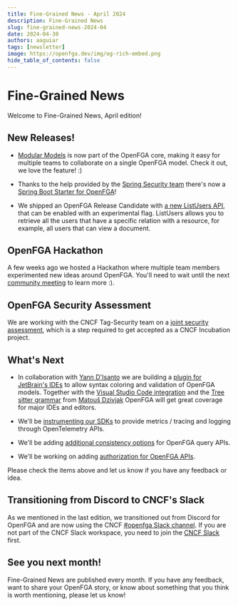 ```yaml
---
title: Fine-Grained News - April 2024
description: Fine-Grained News
slug: fine-grained-news-2024-04
date: 2024-04-30
authors: aaguiar
tags: [newsletter]
image: https://openfga.dev/img/og-rich-embed.png
hide_table_of_contents: false
---
```

# Fine-Grained News

Welcome to Fine-Grained News, April edition!

## New Releases!

- [Modular Models](https://openfga.dev/blog/modular-models-announcement) is now part of the OpenFGA core, making it easy for multiple teams to collaborate on a single OpenFGA model. Check it out, we love the feature! :)

- Thanks to the help provided by the [Spring Security team](https://github.com/spring-projects/spring-security/issues/14121) there's now a [Spring Boot Starter for OpenFGA](https://github.com/openfga/spring-boot-starter)!

- We shipped an OpenFGA Release Candidate with [a new ListUsers API](https://openfga.dev/blog/list-users-announcement), that can be enabled with an experimental flag. ListUsers allows you to retrieve all the users that have a specific relation with a resource, for example, all users that can view a document.

## OpenFGA Hackathon

A few weeks ago we hosted a Hackathon where multiple team members experimented new ideas around OpenFGA. You'll need to wait until the next [community meeting](https://github.com/openfga/community/blob/main/community-meetings.md) to learn more :).

## OpenFGA Security Assessment

We are working with the CNCF Tag-Security team on a [joint security assessment](https://github.com/cncf/tag-security/issues/1236), which is a step required to get accepted as a CNCF Incubation project.

## What's Next

- In collaboration with [Yann D'Isanto](https://github.com/le-yams) we are building a [plugin for JetBrain's IDEs](https://github.com/le-yams/openfga4intellij) to allow syntax coloring and validation of OpenFGA models. Together with the [Visual Studio Code integration](https://marketplace.visualstudio.com/items?itemName=openfga.openfga-vscode) and the [Tree sitter grammar](https://github.com/matoous/tree-sitter-fga) from [Matouš Dzivjak](https://github.com/matoous/) OpenFGA will get great coverage for major IDEs and editors.

- We'll be [instrumenting our SDKs](https://github.com/openfga/roadmap/issues/41) to provide metrics / tracing and logging through OpenTelemetry APIs.

- We'll be adding [additional consistency options](https://github.com/openfga/roadmap/issues/54) for OpenFGA query APIs.

- We'll be working on adding [authorization for OpenFGA APIs](https://github.com/openfga/roadmap/issues/30).

Please check the items above and let us know if you have any feedback or idea.

## Transitioning from Discord to CNCF's Slack

As we mentioned in the last edition, we transitioned out from Discord for OpenFGA and are now using the CNCF [#openfga Slack channel](https://cloud-native.slack.com/archives/C06G1NNH47N). If you are not part of the CNCF Slack workspace, you need to join the [CNCF Slack](https://slack.cncf.io) first.

## See you next month!

Fine-Grained News are published every month. If you have any feedback, want to share your OpenFGA story, or know about something that you think is worth mentioning, please let us know!
